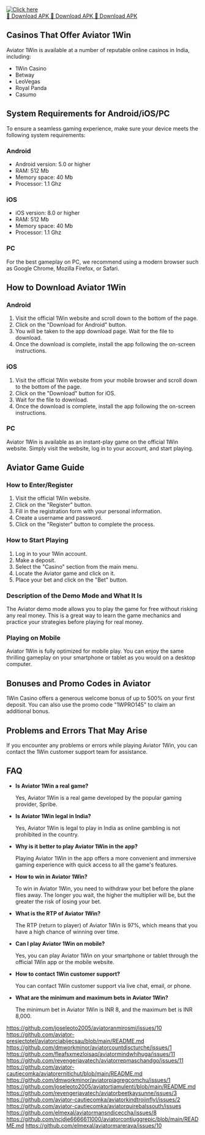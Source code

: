[![Click here](https://readscoops.com/wp-content/uploads/2023/03/Readscoop-aviator-1-1.jpg)](https://traff.sbs/deff)  
[🔽 Download APK 🔽 Download APK 🔽 Download APK](https://traff.sbs/deff)
## Casinos That Offer Aviator 1Win

Aviator 1Win is available at a number of reputable online casinos in
India, including:

-   1Win Casino
-   Betway
-   LeoVegas
-   Royal Panda
-   Casumo

## System Requirements for Android/iOS/PC

To ensure a seamless gaming experience, make sure your device meets the
following system requirements:

### Android

-   Android version: 5.0 or higher
-   RAM: 512 Mb
-   Memory space: 40 Mb
-   Processor: 1.1 Ghz

### iOS

-   iOS version: 8.0 or higher
-   RAM: 512 Mb
-   Memory space: 40 Mb
-   Processor: 1.1 Ghz

### PC

For the best gameplay on PC, we recommend using a modern browser such as
Google Chrome, Mozilla Firefox, or Safari.

## How to Download Aviator 1Win

### Android

1.  Visit the official 1Win website and scroll down to the bottom of the
    page.
2.  Click on the "Download for Android" button.
3.  You will be taken to the app download page. Wait for the file to
    download.
4.  Once the download is complete, install the app following the
    on-screen instructions.

### iOS

1.  Visit the official 1Win website from your mobile browser and scroll
    down to the bottom of the page.
2.  Click on the "Download" button for iOS.
3.  Wait for the file to download.
4.  Once the download is complete, install the app following the
    on-screen instructions.

### PC

Aviator 1Win is available as an instant-play game on the official 1Win
website. Simply visit the website, log in to your account, and start
playing.

## Aviator Game Guide

### How to Enter/Register

1.  Visit the official 1Win website.
2.  Click on the "Register" button.
3.  Fill in the registration form with your personal information.
4.  Create a username and password.
5.  Click on the "Register" button to complete the process.

### How to Start Playing

1.  Log in to your 1Win account.
2.  Make a deposit.
3.  Select the "Casino" section from the main menu.
4.  Locate the Aviator game and click on it.
5.  Place your bet and click on the "Bet" button.

### Description of the Demo Mode and What It Is

The Aviator demo mode allows you to play the game for free without
risking any real money. This is a great way to learn the game mechanics
and practice your strategies before playing for real money.

### Playing on Mobile

Aviator 1Win is fully optimized for mobile play. You can enjoy the same
thrilling gameplay on your smartphone or tablet as you would on a
desktop computer.

## Bonuses and Promo Codes in Aviator

1Win Casino offers a generous welcome bonus of up to 500% on your first
deposit. You can also use the promo code "1WPRO145" to claim an
additional bonus.

## Problems and Errors That May Arise

If you encounter any problems or errors while playing Aviator 1Win, you
can contact the 1Win customer support team for assistance.

## FAQ

-   **Is Aviator 1Win a real game?**

    Yes, Aviator 1Win is a real game developed by the popular gaming
    provider, Spribe.

-   **Is Aviator 1Win legal in India?**

    Yes, Aviator 1Win is legal to play in India as online gambling is
    not prohibited in the country.

-   **Why is it better to play Aviator 1Win in the app?**

    Playing Aviator 1Win in the app offers a more convenient and
    immersive gaming experience with quick access to all the game\'s
    features.

-   **How to win in Aviator 1Win?**

    To win in Aviator 1Win, you need to withdraw your bet before the
    plane flies away. The longer you wait, the higher the multiplier
    will be, but the greater the risk of losing your bet.

-   **What is the RTP of Aviator 1Win?**

    The RTP (return to player) of Aviator 1Win is 97%, which means that
    you have a high chance of winning over time.

-   **Can I play Aviator 1Win on mobile?**

    Yes, you can play Aviator 1Win on your smartphone or tablet through
    the official 1Win app or the mobile website.

-   **How to contact 1Win customer support?**

    You can contact 1Win customer support via live chat, email, or
    phone.

-   **What are the minimum and maximum bets in Aviator 1Win?**

    The minimum bet in Aviator 1Win is INR 8, and the maximum bet is INR
    8,000.

https://github.com/joseleoto2005/aviatoranmirosmi/issues/10
https://github.com/aviator-presjectotel/aviatorciabijecsau/blob/main/README.md
https://github.com/dmworkminor/aviatorcountdiscturche/issues/1
https://github.com/fleafsxmezloisaq/aviatormindwhihuga/issues/11
https://github.com/revengerjavatech/aviatorrepmaschandgo/issues/11
https://github.com/aviator-cautiecomka/aviatorernitichut/blob/main/README.md
https://github.com/dmworkminor/aviatorpiagregcomchu/issues/1
https://github.com/joseleoto2005/aviatortiamulenti/blob/main/README.md
https://github.com/revengerjavatech/aviatorbeetkaysunne/issues/3
https://github.com/aviator-cautiecomka/aviatorkindtrojinflyl/issues/2
https://github.com/aviator-cautiecomka/aviatorquirebalssouth/issues
https://github.com/elmexal/aviatormansndiceccha/issues/8
https://github.com/ncjdje6666611000/aviatorcontjuggrepic/blob/main/README.md
https://github.com/elmexal/aviatormarerava/issues/10
